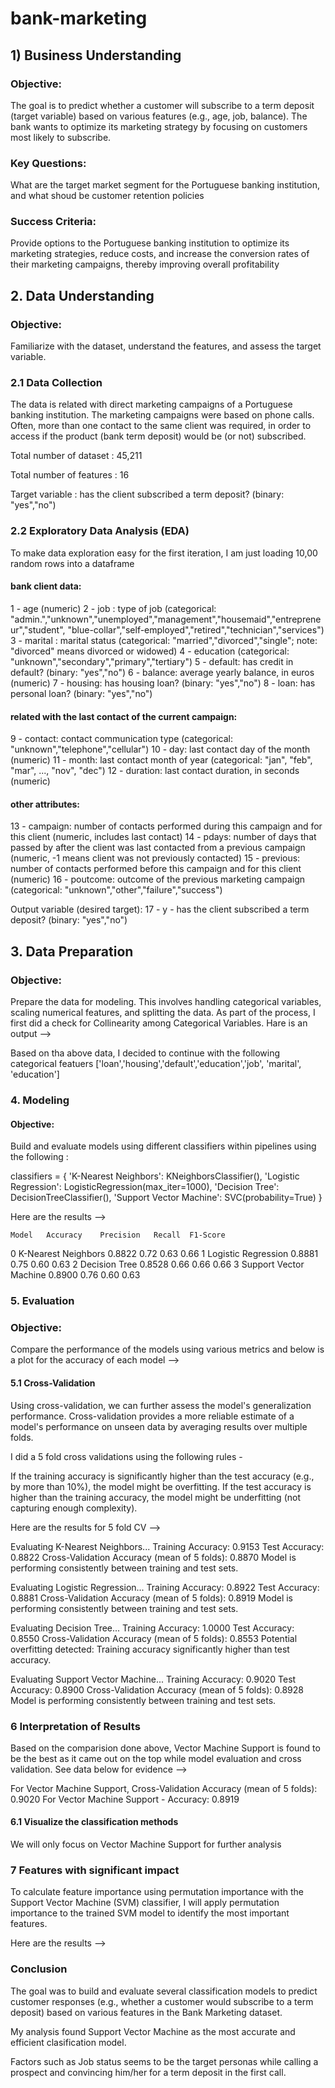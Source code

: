 # bank-marketing


## 1) Business Understanding
### Objective:
The goal is to predict whether a customer will subscribe to a term deposit (target variable) based on various features (e.g., age, job, balance). The bank wants to optimize its marketing strategy by focusing on customers most likely to subscribe.

### Key Questions:
What are the target market segment for the Portuguese banking institution, and what shoud be customer retention policies

### Success Criteria:
Provide options to the Portuguese banking institution to optimize its marketing strategies, reduce costs, and increase the conversion rates of their marketing campaigns, thereby improving overall profitability

## 2. Data Understanding
### Objective: 
Familiarize with the dataset, understand the features, and assess the target variable.

### 2.1 Data Collection
The data is related with direct marketing campaigns of a Portuguese banking institution. The marketing campaigns were based on phone calls. Often, more than one contact to the same client was required, in order to access if the product (bank term deposit) would be (or not) subscribed.

Total number of dataset : 45,211

Total number of features : 16

Target variable : has the client subscribed a term deposit? (binary: "yes","no")

### 2.2 Exploratory Data Analysis (EDA)
To make data exploration easy for the first iteration, I am just loading 10,00 random rows into a dataframe
#### bank client data:
   1 - age (numeric)
   2 - job : type of job (categorical: "admin.","unknown","unemployed","management","housemaid","entrepreneur","student",
                                       "blue-collar","self-employed","retired","technician","services") 
   3 - marital : marital status (categorical: "married","divorced","single"; note: "divorced" means divorced or widowed)
   4 - education (categorical: "unknown","secondary","primary","tertiary")
   5 - default: has credit in default? (binary: "yes","no")
   6 - balance: average yearly balance, in euros (numeric) 
   7 - housing: has housing loan? (binary: "yes","no")
   8 - loan: has personal loan? (binary: "yes","no")
#### related with the last contact of the current campaign:
   9 - contact: contact communication type (categorical: "unknown","telephone","cellular") 
  10 - day: last contact day of the month (numeric)
  11 - month: last contact month of year (categorical: "jan", "feb", "mar", ..., "nov", "dec")
  12 - duration: last contact duration, in seconds (numeric)
#### other attributes:
  13 - campaign: number of contacts performed during this campaign and for this client (numeric, includes last contact)
  14 - pdays: number of days that passed by after the client was last contacted from a previous campaign (numeric, -1 means client was not previously contacted)
  15 - previous: number of contacts performed before this campaign and for this client (numeric)
  16 - poutcome: outcome of the previous marketing campaign (categorical: "unknown","other","failure","success")

  Output variable (desired target):
  17 - y - has the client subscribed a term deposit? (binary: "yes","no")

## 3. Data Preparation
### Objective: 
Prepare the data for modeling. This involves handling categorical variables, scaling numerical features, and splitting the data.
As part of the process, I first did a check for Collinearity among Categorical Variables. Hare is an output --> 

Based on tha above data, I decided to continue with the following categorical featuers
['loan','housing','default','education','job', 'marital', 'education']

### 4. Modeling
#### Objective: 
Build and evaluate models using different classifiers within pipelines using the following :

classifiers = {
    'K-Nearest Neighbors': KNeighborsClassifier(),
    'Logistic Regression': LogisticRegression(max_iter=1000),
    'Decision Tree': DecisionTreeClassifier(),
    'Support Vector Machine': SVC(probability=True)
}

Here are the results -->

	Model	Accuracy	Precision	Recall	F1-Score
0	K-Nearest Neighbors	0.8822	0.72	0.63	0.66
1	Logistic Regression	0.8881	0.75	0.60	0.63
2	Decision Tree	0.8528	0.66	0.66	0.66
3	Support Vector Machine	0.8900	0.76	0.60	0.63

### 5. Evaluation
### Objective: 

Compare the performance of the models using various metrics and below is a plot for the accuracy of each model -->

#### 5.1 Cross-Validation
Using cross-validation, we can further assess the model's generalization performance. Cross-validation provides a more reliable estimate of a model's performance on unseen data by averaging results over multiple folds.

I did a 5 fold  cross validations using the following rules - 

If the training accuracy is significantly higher than the test accuracy (e.g., by more than 10%), the model might be overfitting.
If the test accuracy is higher than the training accuracy, the model might be underfitting (not capturing enough complexity).

Here are the results for 5 fold CV -->

Evaluating K-Nearest Neighbors...
Training Accuracy: 0.9153
Test Accuracy: 0.8822
Cross-Validation Accuracy (mean of 5 folds): 0.8870
Model is performing consistently between training and test sets.

Evaluating Logistic Regression...
Training Accuracy: 0.8922
Test Accuracy: 0.8881
Cross-Validation Accuracy (mean of 5 folds): 0.8919
Model is performing consistently between training and test sets.

Evaluating Decision Tree...
Training Accuracy: 1.0000
Test Accuracy: 0.8550
Cross-Validation Accuracy (mean of 5 folds): 0.8553
Potential overfitting detected: Training accuracy significantly higher than test accuracy.

Evaluating Support Vector Machine...
Training Accuracy: 0.9020
Test Accuracy: 0.8900
Cross-Validation Accuracy (mean of 5 folds): 0.8928
Model is performing consistently between training and test sets.

### 6 Interpretation of Results
Based on the comparision done above, Vector Machine Support is found to be the best as it came out on the top while model evaluation and cross validation.
See data below for evidence -->

For Vector Machine Support, Cross-Validation Accuracy (mean of 5 folds): 0.9020
For Vector Machine Support - Accuracy: 0.8919

#### 6.1 Visualize the classification methods

We will only focus on Vector Machine Support for further analysis

### 7 Features with significant impact
To calculate feature importance using permutation importance with the Support Vector Machine (SVM) classifier, I will apply permutation importance to the trained SVM model to identify the most important features.

Here are the results -->


### Conclusion

The goal was to build and evaluate several classification models to predict customer responses (e.g., whether a customer would subscribe to a term deposit) based on various features in the Bank Marketing dataset.

My analysis found Support Vector Machine as the most accurate and efficient clasification model.

Factors such as Job status seems to be the target personas while calling a prospect and convincing him/her for a term deposit in the first call.








